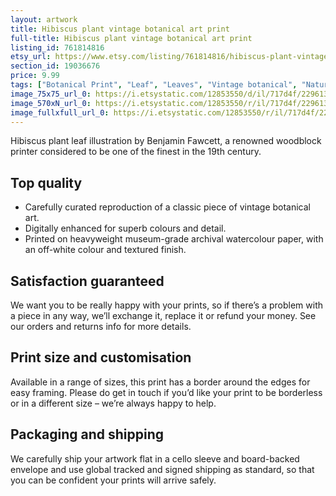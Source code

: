 ```yaml
---
layout: artwork
title: Hibiscus plant vintage botanical art print
full-title: Hibiscus plant vintage botanical art print
listing_id: 761814816
etsy_url: https://www.etsy.com/listing/761814816/hibiscus-plant-vintage-botanical-art?utm_source=ds&utm_medium=api&utm_campaign=api
section_id: 19036676
price: 9.99
tags: ["Botanical Print", "Leaf", "Leaves", "Vintage botanical", "Nature", "Botanical", "Garden", "Leaf print", "Kitchen print", "Vintage wall art", "Gift print", "Gardening", "Acanthus"]
image_75x75_url_0: https://i.etsystatic.com/12853550/d/il/717d4f/2296139624/il_75x75.2296139624_b3zh.jpg?version=0
image_570xN_url_0: https://i.etsystatic.com/12853550/r/il/717d4f/2296139624/il_570xN.2296139624_b3zh.jpg
image_fullxfull_url_0: https://i.etsystatic.com/12853550/r/il/717d4f/2296139624/il_fullxfull.2296139624_b3zh.jpg
---
```

Hibiscus plant leaf illustration by Benjamin Fawcett, a renowned woodblock printer considered to be one of the finest in the 19th century.

## Top quality

* Carefully curated reproduction of a classic piece of vintage botanical art.
* Digitally enhanced for superb colours and detail.
* Printed on heavyweight museum-grade archival watercolour paper, with an off-white colour and textured finish.

## Satisfaction guaranteed

We want you to be really happy with your prints, so if there’s a problem with a piece in any way, we’ll exchange it, replace it or refund your money. See our orders and returns info for more details. 

## Print size and customisation

Available in a range of sizes, this print has a border around the edges for easy framing. Please do get in touch if you’d like your print to be borderless or in a different size – we’re always happy to help.

## Packaging and shipping

We carefully ship your artwork flat in a cello sleeve and board-backed envelope and use global tracked and signed shipping as standard, so that you can be confident your prints will arrive safely.
